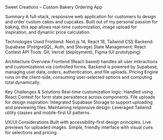 Sweet Creations – Custom Bakery Ordering App

Summary
A full-stack, responsive web application for customers to design and order custom cakes and cupcakes. Built out of my personal passion for baking, this app allows real-time customization, image upload for inspiration, and dynamic price calculation.

Technologies Used
Frontend: Next.js 14, React 18, Tailwind CSS
Backend: Supabase (PostgreSQL, Auth, and Storage)
State Management: React Context API
Tools: Git, Vercel (deployment), Figma (UI prototyping)

Architecture Overview
Frontend (React-based) handles all user interactions and customizations via controlled forms.
Backend is powered by Supabase, managing user data, orders, authentication, and file uploads.
Pricing Engine runs on the client-side, consuming user-selected options and computing total dynamically.

Key Challenges & Solutions
Real-time customization logic: Handled using React Context for form state persistence across components.
File uploads for design inspiration: Integrated Supabase Storage to support uploading and previewing files.
Maintaining responsive design: Leveraged Tailwind utility classes and mobile-first UI patterns.

UX/UI Considerations
Built with accessibility-first design principles.
Live previews for uploaded images.
Simple, friendly interface with visual cues for selections and pricing.
